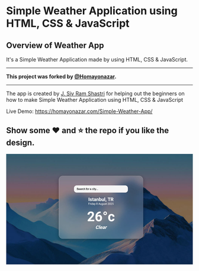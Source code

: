 # Simple Weather Application using HTML, CSS & JavaScript

## Overview of Weather App

It's a Simple Weather Application made by using HTML, CSS & JavaScript.

---

**This project was forked by [@Homayonazar](https://homayonazar.com).**

---

The app is created by [J. Siv Ram Shastri](https://www.linkedin.com/in/imsivram1999/) for helping out the beginners on how to make Simple Weather Application using HTML, CSS &amp; JavaScript

Live Demo:  https://homayonazar.com/Simple-Weather-App/

## Show some :heart: and :star: the repo if you like the design.

![WeatherApp](https://raw.githubusercontent.com/homayonazar/Simple-Weather-App/refs/heads/master/live%20demo.jpg)

